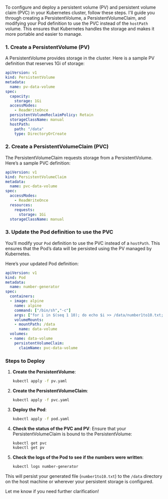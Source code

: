 To configure and deploy a persistent volume (PV) and persistent volume claim (PVC) in your Kubernetes cluster, follow these steps. I'll guide you through creating a PersistentVolume, a PersistentVolumeClaim, and modifying your Pod definition to use the PVC instead of the `hostPath` volume. This ensures that Kubernetes handles the storage and makes it more portable and easier to manage.

### 1. Create a PersistentVolume (PV)
A PersistentVolume provides storage in the cluster. Here is a sample PV definition that reserves 1Gi of storage:

```yaml
apiVersion: v1
kind: PersistentVolume
metadata:
  name: pv-data-volume
spec:
  capacity:
    storage: 1Gi
  accessModes:
    - ReadWriteOnce
  persistentVolumeReclaimPolicy: Retain
  storageClassName: manual
  hostPath:
    path: "/data"
    type: DirectoryOrCreate
```

### 2. Create a PersistentVolumeClaim (PVC)
The PersistentVolumeClaim requests storage from a PersistentVolume. Here’s a sample PVC definition:

```yaml
apiVersion: v1
kind: PersistentVolumeClaim
metadata:
  name: pvc-data-volume
spec:
  accessModes:
    - ReadWriteOnce
  resources:
    requests:
      storage: 1Gi
  storageClassName: manual
```

### 3. Update the Pod definition to use the PVC
You’ll modify your `Pod` definition to use the PVC instead of a `hostPath`. This ensures that the Pod’s data will be persisted using the PV managed by Kubernetes.

Here’s your updated Pod definition:

```yaml
apiVersion: v1
kind: Pod
metadata:
  name: number-generator
spec:
  containers:
  - image: alpine
    name: alpine
    command: ["/bin/sh","-c"]
    args: ["for i in $(seq 1 10); do echo $i >> /data/number1to10.txt; done; tail -f /dev/null"]
    volumeMounts:
    - mountPath: /data
      name: data-volume
  volumes:
  - name: data-volume
    persistentVolumeClaim:
      claimName: pvc-data-volume
```

### Steps to Deploy

1. **Create the PersistentVolume**:
   ```bash
   kubectl apply -f pv.yaml
   ```

2. **Create the PersistentVolumeClaim**:
   ```bash
   kubectl apply -f pvc.yaml
   ```

3. **Deploy the Pod**:
   ```bash
   kubectl apply -f pod.yaml
   ```

4. **Check the status of the PVC and PV**:
   Ensure that your PersistentVolumeClaim is bound to the PersistentVolume:
   ```bash
   kubectl get pvc
   kubectl get pv
   ```

5. **Check the logs of the Pod to see if the numbers were written**:
   ```bash
   kubectl logs number-generator
   ```

This will persist your generated file (`number1to10.txt`) to the `/data` directory on the host machine or wherever your persistent storage is configured.

Let me know if you need further clarification!